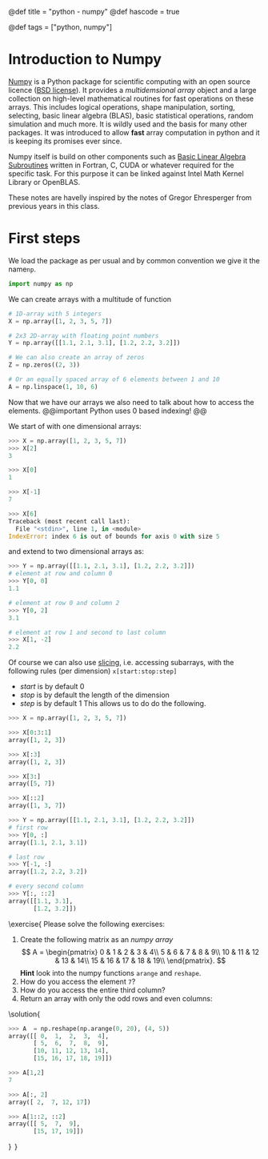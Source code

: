 @def title = "python - numpy"
@def hascode = true

@def tags = ["python, numpy"]


# Introduction to Numpy

[Numpy](https://numpy.org/) is a Python package for scientific computing with an open source licence ([BSD license](https://github.com/numpy/numpy/blob/main/LICENSE.txt)). 
It provides a _multidemsional array_ object and a large collection on high-level mathematical routines for fast operations on these arrays. 
This includes logical operations, shape manipulation, sorting, selecting, basic linear algebra (BLAS), basic statistical operations, random simulation and much more. 
It is wildly used and the basis for many other packages.
It was introduced to allow **fast** array computation in python and it is keeping its promises ever since. 

Numpy itself is build on other components such as [Basic Linear Algebra Subroutines](https://en.wikipedia.org/wiki/Basic_Linear_Algebra_Subprograms) written in Fortran, C, CUDA or whatever required for the specific task. 
For this purpose it can be linked against Intel Math Kernel Library or OpenBLAS.   

These notes are havelly inspired by the notes of Gregor Ehresperger from previous years in this class.  
# First steps

We load the package as per usual and by common convention we give it the name`np`. 

```python
import numpy as np
```

We can create arrays with a multitude of function
```python
# 1D-array with 5 integers
X = np.array([1, 2, 3, 5, 7])

# 2x3 2D-array with floating point numbers
Y = np.array([[1.1, 2.1, 3.1], [1.2, 2.2, 3.2]])

# We can also create an array of zeros
Z = np.zeros((2, 3))

# Or an equally spaced array of 6 elements between 1 and 10
A = np.linspace(1, 10, 6)
```
Now that we have our arrays we also need to talk about how to access the elements. 
@@important
Python uses 0 based indexing!
@@

We start of with one dimensional arrays:
```python
>>> X = np.array([1, 2, 3, 5, 7])
>>> X[2]
3

>>> X[0]
1

>>> X[-1]
7

>>> X[6]
Traceback (most recent call last):
  File "<stdin>", line 1, in <module>
IndexError: index 6 is out of bounds for axis 0 with size 5
```
and extend to two dimensional arrays as:
```python
>>> Y = np.array([[1.1, 2.1, 3.1], [1.2, 2.2, 3.2]])
# element at row and column 0
>>> Y[0, 0]
1.1

# element at row 0 and column 2
>>> Y[0, 2]
3.1

# element at row 1 and second to last column
>>> X[1, -2]
2.2
```
Of course we can also use [slicing](https://en.wikipedia.org/wiki/Array_slicing), i.e. accessing subarrays, with the following rules (per dimension)
`x[start:stop:step]`
- _start_ is by default 0
- _stop_ is by default the length of the dimension
- _step_ is by default 1
This allows us to do do the following.
```python
>>> X = np.array([1, 2, 3, 5, 7])

>>> X[0:3:1]
array([1, 2, 3])

>>> X[:3]
array([1, 2, 3])

>>> X[3:]
array([5, 7])

>>> X[::2]
array([1, 3, 7])

>>> Y = np.array([[1.1, 2.1, 3.1], [1.2, 2.2, 3.2]])
# first row
>>> Y[0, :]
array([1.1, 2.1, 3.1])

# last row
>>> Y[-1, :]
array([1.2, 2.2, 3.2])

# every second column
>>> Y[:, ::2]
array([[1.1, 3.1],
       [1.2, 3.2]])
```

\exercise{
Please solve the following exercises:
1. Create the following matrix as an _numpy array_
$$
 A = \begin{pmatrix}
     0 &  1 &  2 &  3 &  4\\
     5 &  6 &  7 &  8 &  9\\
    10 & 11 & 12 & 13 & 14\\
    15 & 16 & 17 & 18 & 19\\
    \end{pmatrix}.
$$
**Hint** look into the numpy functions `arange` and `reshape`.
1. How do you access the element `7`?
1. How do you access the entire third column?
1. Return an array with only the odd rows and even columns:

\solution{
```python
>>> A  = np.reshape(np.arange(0, 20), (4, 5))
array([[ 0,  1,  2,  3,  4],
       [ 5,  6,  7,  8,  9],
       [10, 11, 12, 13, 14],
       [15, 16, 17, 18, 19]])

>>> A[1,2]
7

>>> A[:, 2]
array([ 2,  7, 12, 17])

>>> A[1::2, ::2]
array([[ 5,  7,  9],
       [15, 17, 19]])
```
}
$\,$}

